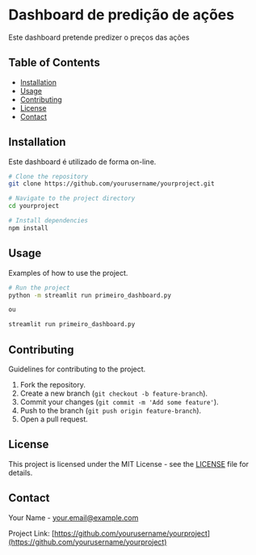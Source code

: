 # Dashboard de predição de ações

Este dashboard pretende predizer o preços das ações

## Table of Contents

- [Installation](#installation)
- [Usage](#usage)
- [Contributing](#contributing)
- [License](#license)
- [Contact](#contact)

## Installation

Este dashboard é utilizado de forma on-line.

```bash
# Clone the repository
git clone https://github.com/yourusername/yourproject.git

# Navigate to the project directory
cd yourproject

# Install dependencies
npm install
```

## Usage

Examples of how to use the project.

```bash
# Run the project
python -m streamlit run primeiro_dashboard.py

ou

streamlit run primeiro_dashboard.py
```

## Contributing

Guidelines for contributing to the project.

1. Fork the repository.
2. Create a new branch (`git checkout -b feature-branch`).
3. Commit your changes (`git commit -m 'Add some feature'`).
4. Push to the branch (`git push origin feature-branch`).
5. Open a pull request.

## License

This project is licensed under the MIT License - see the [LICENSE](LICENSE) file for details.

## Contact

Your Name - [your.email@example.com](mailto:your.email@example.com)

Project Link: [https://github.com/yourusername/yourproject](https://github.com/yourusername/yourproject)